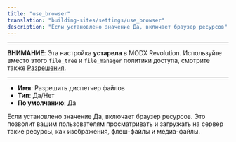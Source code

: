 ```yaml
---
title: "use_browser"
translation: "building-sites/settings/use_browser"
description: "Если установлено значение Да, включает браузер ресурсов"
---
```


---

**ВНИМАНИЕ**: Эта настройка **устарела** в MODX Revolution. Используйте вместо этого `file_tree` и `file_manager` политики доступа, смотрите также [Разрешения](building-sites/client-proofing/security/policies/permissions "Разрешения").

---

-   **Имя**: Разрешить диспетчер файлов  
-   **Тип**: Да/Нет  
-   **По умолчанию**: Да  

Если установлено значение Да, включает браузер ресурсов. Это позволит вашим пользователям просматривать и загружать на сервер такие ресурсы, как изображения, флеш-файлы и медиа-файлы.